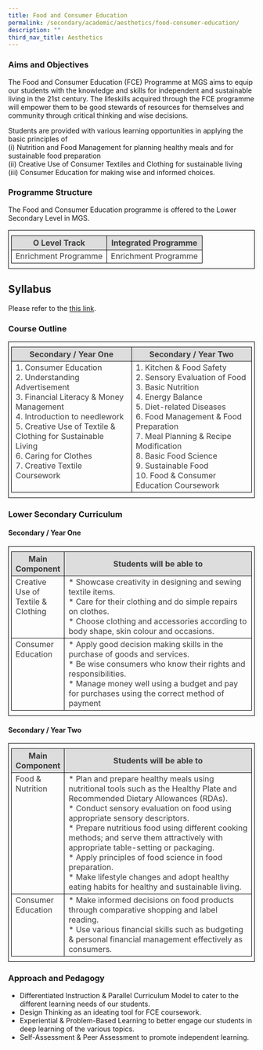 ```yaml
---
title: Food and Consumer Education
permalink: /secondary/academic/aesthetics/food-consumer-education/
description: ""
third_nav_title: Aesthetics
---
```

<style type="text/css">
.tg {
	border-color: black;
	border-style: solid;
	border-width: 1px;
	color: #3D3D3D;
	padding: 10px 5px;
	width: 100%;
}
.tg td {
	overflow: hidden;
	word-break: normal;
}
.tg th {
	background-color: #DDD;
	border-color: black;
	border-style: solid;
	border-width: 1px;
	color: #3D3D3D;
	font-weight: bold;
}
.tg .tr-norm-center {
	border-color: black;
	border-style: solid;
	border-width: 1px;
	text-align: center;
	vertical-align: top;
}
.tg .tr-norm {
	border-color: black;
	border-style: solid;
	border-width: 1px;
	text-align: left;
	vertical-align: top;
}
.tg .tr-header {
	border-color: black;
	border-style: solid;
	border-width: 1px;
	color: #3D3D3D;
	font-weight: bold;
	text-align: center;
	vertical-align: middle;
}
</style>

### Aims and Objectives

The Food and Consumer Education (FCE) Programme at MGS aims to equip our students with the knowledge and skills for independent and sustainable living in the 21st century. The lifeskills acquired through the FCE programme will empower them to be good stewards of resources for themselves and community through critical thinking and wise decisions.  
  
Students are provided with various learning opportunities in applying the basic principles of  
(i) Nutrition and Food Management for planning healthy meals and for sustainable food preparation  
(ii) Creative Use of Consumer Textiles and Clothing for sustainable living  
(iii) Consumer Education for making wise and informed choices.  
  
  

### Programme Structure

The Food and Consumer Education programme is offered to the Lower Secondary Level in MGS.

<table class="tg">
  <thead>
    <tr>
      <th width="50%" class="tr-header">O Level Track</th>
      <th width="50%" class="tr-header">Integrated Programme</th>
    </tr>
  </thead>
  <tbody>
    <tr>
      <td width="50%" class="tr-norm-center">Enrichment Programme</td>
      <td width="50%" class="tr-norm-center">Enrichment Programme</td>
    </tr>
  </tbody>
</table>


## Syllabus
Please refer to the [this link](https://www.moe.gov.sg/secondary/courses/express/electives#subjects).


### Course Outline

<table class="tg">
  <thead>
    <tr>
      <th width="50%" class="tr-header">Secondary / Year One</th>
      <th width="50%" class="tr-header">Secondary / Year Two</th>
    </tr>
  </thead>
  <tbody>
    <tr>
      <td width="50%" class="tr-norm">
				1.  Consumer Education<br>
				2.  Understanding Advertisement<br>
				3.  Financial Literacy & Money Management<br>
				4.  Introduction to needlework<br>
				5.  Creative Use of Textile & Clothing for Sustainable Living<br>
				6.  Caring for Clothes<br>
				7.  Creative Textile Coursework<br>
			</td>
      <td width="50%" class="tr-norm">
				1.  Kitchen & Food Safety<br>
				2.  Sensory Evaluation of Food<br>
				3.  Basic Nutrition<br>
				4.  Energy Balance<br>
				5.  Diet-related Diseases<br>
				6.  Food Management & Food Preparation<br>
				7.  Meal Planning & Recipe Modification<br>
				8.  Basic Food Science<br>
				9.  Sustainable Food<br>
				10.  Food & Consumer Education Coursework<br>
			</td>
    </tr>
  </tbody>
</table>

### Lower Secondary Curriculum

#### Secondary / Year One

<table class="tg">
  <thead>
    <tr>
      <th width="20%" class="tr-header">Main Component</th>
      <th width="80%" class="tr-header">Students will be able to</th>
    </tr>
    <tr>
      <td class="tr-norm">Creative Use of Textile &amp; Clothing</td>
      <td class="tr-norm">
				* Showcase creativity in designing and sewing textile items.<br>				
				* Care for their clothing and do simple repairs on clothes.<br>				
				* Choose clothing and accessories according to body shape, skin colour and occasions.<br>				
			</td>
    </tr>
  </thead>
  <tbody>
    <tr>
      <td class="tr-norm">Consumer Education</td>
      <td class="tr-norm">
				* Apply good decision making skills in the purchase of goods and services.<br>
				* Be wise consumers who know their rights and responsibilities.<br>
				* Manage money well using a budget and pay for purchases using the correct method of payment
			</td>
		</tr>
  </tbody>
</table>

#### Secondary / Year Two

<table class="tg">
  <thead>
    <tr>
      <th width="20%" class="tr-header">Main Component</th>
      <th width="80%" class="tr-header">Students will be able to</th>
    </tr>
    <tr>
      <td class="tr-norm">Food &amp; Nutrition</td>
      <td class="tr-norm">
				*   Plan and prepare healthy meals using nutritional tools such as the Healthy Plate and Recommended Dietary Allowances (RDAs). <br>
				*   Conduct sensory evaluation on food using appropriate sensory descriptors.<br>
				*   Prepare nutritious food using different cooking methods; and serve them attractively with appropriate table-setting or packaging.<br>
*   Apply principles of food science in food preparation.<br>
*   Make lifestyle changes and adopt healthy eating habits for healthy and sustainable living.</td>
    </tr>
  </thead>
  <tbody>
    <tr>
      <td class="tr-norm">Consumer Education</td>
      <td class="tr-norm">* Make informed decisions on food products through comparative shopping and label reading. <br>
* Use various financial skills such as budgeting & personal financial management effectively as consumers.</td>
    </tr>
  </tbody>
</table>

### Approach and Pedagogy

*   Differentiated Instruction & Parallel Curriculum Model to cater to the different learning needs of our students.
*   Design Thinking as an ideating tool for FCE coursework.
*   Experiential & Problem-Based Learning to better engage our students in deep learning of the various topics.
*   Self-Assessment & Peer Assessment to promote independent learning.